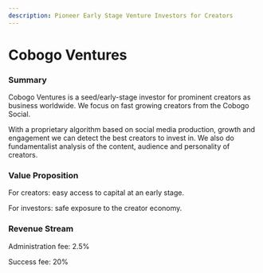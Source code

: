 ```yaml
---
description: Pioneer Early Stage Venture Investors for Creators
---
```


# Cobogo Ventures

### Summary&#x20;

Cobogo Ventures is a seed/early-stage investor for prominent creators as business worldwide. We focus on fast growing creators from the Cobogo Social.&#x20;

With a proprietary algorithm based on social media production, growth and engagement we can detect the best creators to invest in. We also do fundamentalist analysis of the content, audience and personality of creators.

### Value Proposition

For creators: easy access to capital at an early stage.&#x20;

For investors: safe exposure to the creator economy.

### Revenue Stream

Administration fee: 2.5%&#x20;

Success fee: 20%
